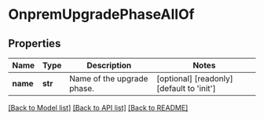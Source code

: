 # OnpremUpgradePhaseAllOf

## Properties
Name | Type | Description | Notes
------------ | ------------- | ------------- | -------------
**name** | **str** | Name of the upgrade phase.     | [optional] [readonly] [default to 'init']

[[Back to Model list]](../README.md#documentation-for-models) [[Back to API list]](../README.md#documentation-for-api-endpoints) [[Back to README]](../README.md)


